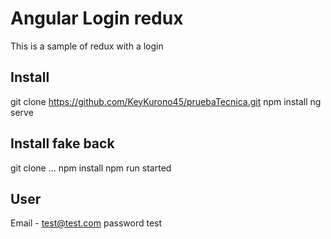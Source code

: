 # Angular Login redux
This is a sample of redux with a login


## Install
git clone https://github.com/KeyKurono45/pruebaTecnica.git
npm install
ng serve


## Install fake back
git clone ...
npm install
npm run started


## User
Email - test@test.com
password test
